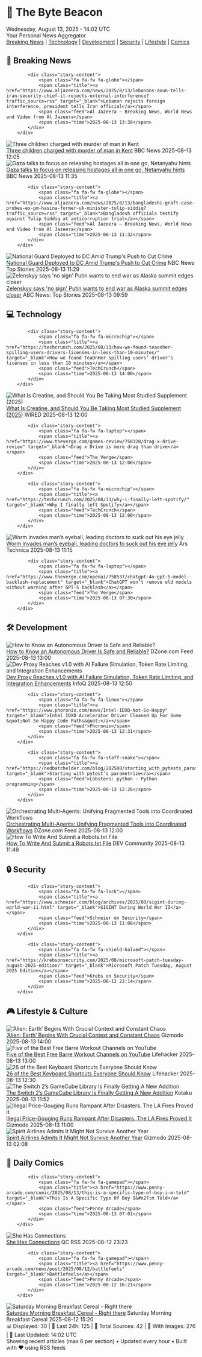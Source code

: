 <!-- Processing 54 RSS feeds at 2025-08-13 14:01:58 UTC -->
<!-- Processing: Saturday Morning Breakfast Cereal -->
<!-- Processing: Garfield -->
<!-- Processing: Dilbert -->
<!-- Processing: Questionable Content -->
<!-- Processing: Girl Genius -->
<!-- Processing: Dinosaur Comics -->
<!-- Processing: BBC World News -->
<!-- Processing: BBC Breaking News -->
<!-- Processing: Al Jazeera Breaking News -->
<!-- Processing: CBC News -->
<!-- Error processing https://rss.cbc.ca/lineup/topstories.xml: The read operation timed out -->
<!-- Processing: ABC News Breaking -->
<!-- Processing: TechCrunch -->
<!-- Processing: O'Reilly Radar -->
<!-- Processing: StackOverflow Blog -->
<!-- Processing: Phoronix Linux News -->
<!-- Processing: OMG! Ubuntu -->
<!-- Processing: DistroWatch -->
<!-- Processing: Red Hat Blog -->
<!-- Processing: GitHub Blog -->
<!-- Processing: GitLab Blog -->
<!-- Processing: DZone -->
<!-- Processing: Coding Horror -->
<!-- Processing: The Pragmatic Engineer -->
<!-- Processing: Lifehacker -->
<!-- Processing: Gizmodo -->
<!-- Processing: Kotaku -->
<!-- Processing: Krebs on Security -->
<!-- Processing: Schneier on Security -->
<!-- Generated 7 new posts out of 28 feeds processed -->
<div class="newspaper-header">
    <h1 class="newspaper-title">📰 The Byte Beacon</h1>
    <div class="newspaper-date">Wednesday, August 13, 2025 - 14:02 UTC</div>
    <div class="newspaper-subtitle">Your Personal News Aggregator</div>
</div>

<div class="newspaper-nav">
    <a href="#breaking">Breaking News</a> |
    <a href="#tech">Technology</a> |
    <a href="#dev">Development</a> |
    <a href="#security">Security</a> |
    <a href="#lifestyle">Lifestyle</a> |
    <a href="#webcomics">Comics</a>
</div>

<div class="news-section breaking-news" id="breaking">
<h2 class="section-header">🚨 Breaking News</h2>
<div class="stories-container">
<div class="story">
            
            <div class="story-content">
                <span class="fa fa-fw fa-globe"></span>
                <span class="title"><a href="https://www.aljazeera.com/news/2025/8/13/lebanons-aoun-tells-iran-security-chief-it-rejects-external-interference?traffic_source=rss" target="_blank">Lebanon rejects foreign interference, president tells Iran official</a></span>
                <span class="feed">Al Jazeera – Breaking News, World News and Video from Al Jazeera</span>
                <span class="time">2025-08-13 13:38</span>
            </div>
        </div>
<div class="story">
            <img src="https://ichef.bbci.co.uk/ace/standard/240/cpsprodpb/ad63/live/1cd84f20-7845-11f0-a20f-3b86f375586a.jpg" alt="Three children charged with murder of man in Kent" class="story-image" loading="lazy" onerror="this.style.display='none'">
            <div class="story-content">
                <span class="fa fa-fw fa-flag"></span>
                <span class="title"><a href="https://www.bbc.com/news/articles/cgr99lkjlk4o?at_medium=RSS&at_campaign=rss" target="_blank">Three children charged with murder of man in Kent</a></span>
                <span class="feed">BBC News</span>
                <span class="time">2025-08-13 12:05</span>
            </div>
        </div>
<div class="story">
            <img src="https://ichef.bbci.co.uk/ace/standard/240/cpsprodpb/69ca/live/639be4d0-783b-11f0-aa29-15a69a839271.jpg" alt="Gaza talks to focus on releasing hostages all in one go, Netanyahu hints" class="story-image" loading="lazy" onerror="this.style.display='none'">
            <div class="story-content">
                <span class="fa fa-fw fa-earth-americas"></span>
                <span class="title"><a href="https://www.bbc.com/news/articles/c9vd734vv0yo?at_medium=RSS&at_campaign=rss" target="_blank">Gaza talks to focus on releasing hostages all in one go, Netanyahu hints</a></span>
                <span class="feed">BBC News</span>
                <span class="time">2025-08-13 11:35</span>
            </div>
        </div>
<div class="story">
            
            <div class="story-content">
                <span class="fa fa-fw fa-globe"></span>
                <span class="title"><a href="https://www.aljazeera.com/news/2025/8/13/bangladeshi-graft-case-probes-ex-pm-hasina-former-uk-minister-tulip-siddiq?traffic_source=rss" target="_blank">Bangladesh officials testify against Tulip Siddiq at anticorruption trial</a></span>
                <span class="feed">Al Jazeera – Breaking News, World News and Video from Al Jazeera</span>
                <span class="time">2025-08-13 11:32</span>
            </div>
        </div>
<div class="story">
            <img src="https://media-cldnry.s-nbcnews.com/image/upload/t_fit_1500w/mpx/2704722219/2025_08/1755084539389_tdy_news_7a_haake_national_guard_250813_1920x1080-kpksa4.jpg" alt="National Guard Deployed to DC Amid Trump&#x27;s Push to Cut Crime" class="story-image" loading="lazy" onerror="this.style.display='none'">
            <div class="story-content">
                <span class="fa fa-fw fa-broadcast-tower"></span>
                <span class="title"><a href="https://www.today.com/video/trump-s-dc-crackdown-begins-with-national-guard-deployment-244869189577" target="_blank">National Guard Deployed to DC Amid Trump&#x27;s Push to Cut Crime</a></span>
                <span class="feed">NBC News Top Stories</span>
                <span class="time">2025-08-13 11:29</span>
            </div>
        </div>
<div class="story">
            <img src="https://s.abcnews.com/images/International/Putin-DB-250813_1755076597023_hpMain_4x3t_384.jpg" alt="Zelenskyy says &#x27;no sign&#x27; Putin wants to end war as Alaska summit edges closer" class="story-image" loading="lazy" onerror="this.style.display='none'">
            <div class="story-content">
                <span class="fa fa-fw fa-tv"></span>
                <span class="title"><a href="https://abcnews.go.com/International/trump-putin-meet-listening-exercise-white-house-kyiv/story?id=124602682" target="_blank">Zelenskyy says &#x27;no sign&#x27; Putin wants to end war as Alaska summit edges closer</a></span>
                <span class="feed">ABC News: Top Stories</span>
                <span class="time">2025-08-13 09:59</span>
            </div>
        </div>
</div>
</div>
<div class="news-section tech-news" id="tech">
<h2 class="section-header">💻 Technology</h2>
<div class="stories-container">
<div class="story">
            
            <div class="story-content">
                <span class="fa fa-fw fa-microchip"></span>
                <span class="title"><a href="https://techcrunch.com/2025/08/13/how-we-found-teaonher-spilling-users-drivers-licenses-in-less-than-10-minutes/" target="_blank">How we found TeaOnHer spilling users’ driver’s licenses in less than 10 minutes</a></span>
                <span class="feed">TechCrunch</span>
                <span class="time">2025-08-13 14:00</span>
            </div>
        </div>
<div class="story">
            <img src="https://media.wired.com/photos/689bd2171585083b1b64223e/master/pass/What%20Is%20Creatine,%20and%20Should%20You%20Be%20Taking%20It_.png" alt="What Is Creatine, and Should You Be Taking Most Studied Supplement (2025)" class="story-image" loading="lazy" onerror="this.style.display='none'">
            <div class="story-content">
                <span class="fa fa-fw fa-bolt"></span>
                <span class="title"><a href="https://www.wired.com/story/what-is-creatine/" target="_blank">What Is Creatine, and Should You Be Taking Most Studied Supplement (2025)</a></span>
                <span class="feed">WIRED</span>
                <span class="time">2025-08-13 12:00</span>
            </div>
        </div>
<div class="story">
            
            <div class="story-content">
                <span class="fa fa-fw fa-laptop"></span>
                <span class="title"><a href="https://www.theverge.com/games-review/758328/drag-x-drive-review" target="_blank">Drag x Drive is more drag than drive</a></span>
                <span class="feed">The Verge</span>
                <span class="time">2025-08-13 12:00</span>
            </div>
        </div>
<div class="story">
            
            <div class="story-content">
                <span class="fa fa-fw fa-microchip"></span>
                <span class="title"><a href="https://techcrunch.com/2025/08/13/why-i-finally-left-spotify/" target="_blank">Why I finally left Spotify</a></span>
                <span class="feed">TechCrunch</span>
                <span class="time">2025-08-13 12:00</span>
            </div>
        </div>
<div class="story">
            <img src="https://cdn.arstechnica.net/wp-content/uploads/2009/04/surprised-eye.jpg" alt="Worm invades man’s eyeball, leading doctors to suck out his eye jelly" class="story-image" loading="lazy" onerror="this.style.display='none'">
            <div class="story-content">
                <span class="fa fa-fw fa-cog"></span>
                <span class="title"><a href="https://arstechnica.com/health/2025/08/worm-invades-mans-eyeball-leading-doctors-to-suck-out-his-eye-jelly/" target="_blank">Worm invades man’s eyeball, leading doctors to suck out his eye jelly</a></span>
                <span class="feed">Ars Technica</span>
                <span class="time">2025-08-13 11:15</span>
            </div>
        </div>
<div class="story">
            
            <div class="story-content">
                <span class="fa fa-fw fa-laptop"></span>
                <span class="title"><a href="https://www.theverge.com/openai/758537/chatgpt-4o-gpt-5-model-backlash-replacement" target="_blank">ChatGPT won’t remove old models without warning after GPT-5 backlash</a></span>
                <span class="feed">The Verge</span>
                <span class="time">2025-08-13 07:30</span>
            </div>
        </div>
</div>
</div>
<div class="news-section dev-news" id="dev">
<h2 class="section-header">🛠️ Development</h2>
<div class="stories-container">
<div class="story">
            <img src="https://dz2cdn1.dzone.com/thumbnail?fid=18557641&w=600" alt="How to Know an Autonomous Driver Is Safe and Reliable?" class="story-image" loading="lazy" onerror="this.style.display='none'">
            <div class="story-content">
                <span class="fa fa-fw fa-newspaper"></span>
                <span class="title"><a href="https://dzone.com/articles/autonomous-driver-safety-and-reliability" target="_blank">How to Know an Autonomous Driver Is Safe and Reliable?</a></span>
                <span class="feed">DZone.com Feed</span>
                <span class="time">2025-08-13 13:00</span>
            </div>
        </div>
<div class="story">
            <img src="https://res.infoq.com/news/2025/08/microsoft-dev-proxy-1-0/en/headerimage/twitter_card+%2856%29-1755027883422.jpg" alt="Dev Proxy Reaches v1.0 with AI Failure Simulation, Token Rate Limiting, and Integration Enhancements" class="story-image" loading="lazy" onerror="this.style.display='none'">
            <div class="story-content">
                <span class="fa fa-fw fa-info-circle"></span>
                <span class="title"><a href="https://www.infoq.com/news/2025/08/microsoft-dev-proxy-1-0/?utm_campaign=infoq_content&utm_source=infoq&utm_medium=feed&utm_term=global" target="_blank">Dev Proxy Reaches v1.0 with AI Failure Simulation, Token Rate Limiting, and Integration Enhancements</a></span>
                <span class="feed">InfoQ</span>
                <span class="time">2025-08-13 12:50</span>
            </div>
        </div>
<div class="story">
            
            <div class="story-content">
                <span class="fa fa-fw fa-linux"></span>
                <span class="title"><a href="https://www.phoronix.com/news/Intel-IDXD-Not-So-Happy" target="_blank">Intel IDXD Accelerator Driver Cleaned Up For Some &quot;Not So Happy Code Paths&quot;</a></span>
                <span class="feed">Phoronix</span>
                <span class="time">2025-08-13 12:31</span>
            </div>
        </div>
<div class="story">
            
            <div class="story-content">
                <span class="fa fa-fw fa-staff-snake"></span>
                <span class="title"><a href="https://nedbatchelder.com/blog/202508/starting_with_pytests_parametrize.html" target="_blank">Starting with pytest’s parametrize</a></span>
                <span class="feed">Lobsters: python - Python programming</span>
                <span class="time">2025-08-13 12:26</span>
            </div>
        </div>
<div class="story">
            <img src="https://dz2cdn1.dzone.com/thumbnail?fid=18557634&w=600" alt="Orchestrating Multi-Agents: Unifying Fragmented Tools into Coordinated Workflows" class="story-image" loading="lazy" onerror="this.style.display='none'">
            <div class="story-content">
                <span class="fa fa-fw fa-newspaper"></span>
                <span class="title"><a href="https://dzone.com/articles/orchestrating-multi-agents-coordinated-workflows" target="_blank">Orchestrating Multi-Agents: Unifying Fragmented Tools into Coordinated Workflows</a></span>
                <span class="feed">DZone.com Feed</span>
                <span class="time">2025-08-13 12:00</span>
            </div>
        </div>
<div class="story">
            <img src="https://media2.dev.to/dynamic/image/width=800%2Cheight=%2Cfit=scale-down%2Cgravity=auto%2Cformat=auto/https%3A%2F%2Fdev-to-uploads.s3.amazonaws.com%2Fuploads%2Farticles%2F5ej3tum1j3jmizb9uyt3.png" alt="How To Write And Submit a Robots.txt File" class="story-image" loading="lazy" onerror="this.style.display='none'">
            <div class="story-content">
                <span class="fa fa-fw fa-code"></span>
                <span class="title"><a href="https://dev.to/sotir_kostadinov_d78ea470/how-to-write-and-submit-a-robotstxt-file-5d56" target="_blank">How To Write And Submit a Robots.txt File</a></span>
                <span class="feed">DEV Community</span>
                <span class="time">2025-08-13 11:49</span>
            </div>
        </div>
</div>
</div>
<div class="news-section security-news" id="security">
<h2 class="section-header">🔒 Security</h2>
<div class="stories-container">
<div class="story">
            
            <div class="story-content">
                <span class="fa fa-fw fa-lock"></span>
                <span class="title"><a href="https://www.schneier.com/blog/archives/2025/08/sigint-during-world-war-ii.html" target="_blank">SIGINT During World War II</a></span>
                <span class="feed">Schneier on Security</span>
                <span class="time">2025-08-13 11:08</span>
            </div>
        </div>
<div class="story">
            
            <div class="story-content">
                <span class="fa fa-fw fa-shield-halved"></span>
                <span class="title"><a href="https://krebsonsecurity.com/2025/08/microsoft-patch-tuesday-august-2025-edition/" target="_blank">Microsoft Patch Tuesday, August 2025 Edition</a></span>
                <span class="feed">Krebs on Security</span>
                <span class="time">2025-08-12 22:14</span>
            </div>
        </div>
</div>
</div>
<div class="news-section lifestyle-news" id="lifestyle">
<h2 class="section-header">🎮 Lifestyle & Culture</h2>
<div class="stories-container">
<div class="story">
            <img src="https://gizmodo.com/app/uploads/2025/08/Alien-Earth-Recap-1.jpg" alt="‘Alien: Earth’ Begins With Crucial Context and Constant Chaos" class="story-image" loading="lazy" onerror="this.style.display='none'">
            <div class="story-content">
                <span class="fa fa-fw fa-computer"></span>
                <span class="title"><a href="https://gizmodo.com/alien-earth-recap-episode-1-episode-2-2000641951" target="_blank">‘Alien: Earth’ Begins With Crucial Context and Constant Chaos</a></span>
                <span class="feed">Gizmodo</span>
                <span class="time">2025-08-13 14:00</span>
            </div>
        </div>
<div class="story">
            <img src="https://lifehacker.com/imagery/articles/01K2FQ779A4VCZ353NP9JM6YDN/hero-image.png" alt="Five of the Best Free Barre Workout Channels on YouTube" class="story-image" loading="lazy" onerror="this.style.display='none'">
            <div class="story-content">
                <span class="fa fa-fw fa-life-ring"></span>
                <span class="title"><a href="https://lifehacker.com/health/the-best-free-barre-workout-channels-youtube?utm_medium=RSS" target="_blank">Five of the Best Free Barre Workout Channels on YouTube</a></span>
                <span class="feed">Lifehacker</span>
                <span class="time">2025-08-13 13:00</span>
            </div>
        </div>
<div class="story">
            <img src="https://lifehacker.com/imagery/articles/01K2FMMTDY7B21E9QE7ZHWQH8S/hero-image.jpg" alt="26 of the Best Keyboard Shortcuts Everyone Should Know" class="story-image" loading="lazy" onerror="this.style.display='none'">
            <div class="story-content">
                <span class="fa fa-fw fa-life-ring"></span>
                <span class="title"><a href="https://lifehacker.com/tech/best-computer-keyboard-shortcuts?utm_medium=RSS" target="_blank">26 of the Best Keyboard Shortcuts Everyone Should Know</a></span>
                <span class="feed">Lifehacker</span>
                <span class="time">2025-08-13 12:30</span>
            </div>
        </div>
<div class="story">
            <img src="https://kotaku.com/app/uploads/2025/08/chibi.jpg" alt="The Switch 2’s GameCube Library Is Finally Getting A New Addition" class="story-image" loading="lazy" onerror="this.style.display='none'">
            <div class="story-content">
                <span class="fa fa-fw fa-gamepad"></span>
                <span class="title"><a href="https://kotaku.com/nintendo-switch-2-online-robo-chibi-gamecube-2000617438" target="_blank">The Switch 2’s GameCube Library Is Finally Getting A New Addition</a></span>
                <span class="feed">Kotaku</span>
                <span class="time">2025-08-13 11:52</span>
            </div>
        </div>
<div class="story">
            <img src="https://gizmodo.com/app/uploads/2025/08/Los_Angeles_Palisades_Fire.jpg" alt="Illegal Price-Gouging Runs Rampant After Disasters. The LA Fires Proved It" class="story-image" loading="lazy" onerror="this.style.display='none'">
            <div class="story-content">
                <span class="fa fa-fw fa-computer"></span>
                <span class="title"><a href="https://gizmodo.com/illegal-price-gouging-runs-rampant-after-disasters-the-la-fires-proved-it-2000642193" target="_blank">Illegal Price-Gouging Runs Rampant After Disasters. The LA Fires Proved It</a></span>
                <span class="feed">Gizmodo</span>
                <span class="time">2025-08-13 11:00</span>
            </div>
        </div>
<div class="story">
            <img src="https://gizmodo.com/app/uploads/2023/08/3d8c4ba3e97782418ab88ee3b9fb3a63.jpg" alt="Spirit Airlines Admits It Might Not Survive Another Year" class="story-image" loading="lazy" onerror="this.style.display='none'">
            <div class="story-content">
                <span class="fa fa-fw fa-computer"></span>
                <span class="title"><a href="https://gizmodo.com/spirit-airlines-admits-it-might-not-survive-another-year-2000642336" target="_blank">Spirit Airlines Admits It Might Not Survive Another Year</a></span>
                <span class="feed">Gizmodo</span>
                <span class="time">2025-08-13 02:08</span>
            </div>
        </div>
</div>
</div>
<div class="news-section webcomics-section" id="webcomics">
<h2 class="section-header">🎨 Daily Comics</h2>
<div class="stories-container">
<div class="story">
            
            <div class="story-content">
                <span class="fa fa-fw fa-gamepad"></span>
                <span class="title"><a href="https://www.penny-arcade.com/comic/2025/08/13/this-is-a-specific-type-of-boy-i-m-told" target="_blank">This Is A Specific Type Of Boy I&#x27;m Told</a></span>
                <span class="feed">Penny Arcade</span>
                <span class="time">2025-08-13 07:01</span>
            </div>
        </div>
<div class="story">
            <img src="http://www.questionablecontent.net/comics/5634.png" alt="She Has Connections" class="story-image" loading="lazy" onerror="this.style.display='none'">
            <div class="story-content">
                <span class="fa fa-fw fa-music"></span>
                <span class="title"><a href="http://questionablecontent.net/view.php?comic=5634" target="_blank">She Has Connections</a></span>
                <span class="feed">QC RSS</span>
                <span class="time">2025-08-12 23:23</span>
            </div>
        </div>
<div class="story">
            
            <div class="story-content">
                <span class="fa fa-fw fa-gamepad"></span>
                <span class="title"><a href="https://www.penny-arcade.com/news/post/2025/08/12/battlefeels" target="_blank">Battlefeels</a></span>
                <span class="feed">Penny Arcade</span>
                <span class="time">2025-08-12 16:21</span>
            </div>
        </div>
<div class="story">
            <img src="https://www.smbc-comics.com/comics/1754597523-20250812.png" alt="Saturday Morning Breakfast Cereal - Right there" class="story-image" loading="lazy" onerror="this.style.display='none'">
            <div class="story-content">
                <span class="fa fa-fw fa-smile"></span>
                <span class="title"><a href="https://www.smbc-comics.com/comic/right-there" target="_blank">Saturday Morning Breakfast Cereal - Right there</a></span>
                <span class="feed">Saturday Morning Breakfast Cereal</span>
                <span class="time">2025-08-12 15:20</span>
            </div>
        </div>
</div>
</div>

<div class="newspaper-footer">
    <div class="stats">
        📊 Displayed: 30 | 📅 Last 24h: 125 | 📡 Total Sources: 42 | 📸 With Images: 276 |
        🔄 Last Updated: 14:02 UTC
    </div>
    <div class="footer-note">
        Showing recent articles (max 6 per section) • Updated every hour • Built with ❤️ using RSS feeds
    </div>
</div>
